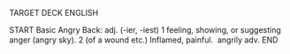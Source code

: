 TARGET DECK
ENGLISH

START
Basic
Angry
Back: adj. (-ier, -iest) 1 feeling, showing, or suggesting anger (angry sky). 2 (of a wound etc.) Inflamed, painful.  angrily adv.
END
